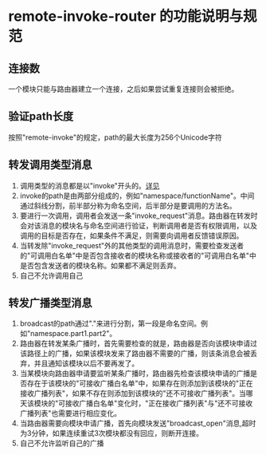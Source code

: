 # remote-invoke-router 的功能说明与规范

## 连接数
一个模块只能与路由器建立一个连接，之后如果尝试重复连接则会被拒绝。

## 验证path长度
按照"remote-invoke"的规定，path的最大长度为256个Unicode字符

## 转发调用类型消息
1. 调用类型的消息都是以"invoke"开头的。[详见](https://github.com/mx601595686/remote-invoke/blob/master/src/interfaces/MessageType.ts)    
2. invoke的path是由两部分组成的，例如"namespace/functionName"。中间通过斜线分割，前半部分称为命名空间，后半部分是要调用的方法名。    
3. 要进行一次调用，调用者会发送一条"invoke\_request"消息。路由器在转发时会对该消息的模块名与命名空间进行验证，判断调用者是否有权限调用，以及调用的目标是否存在，如果条件不满足，则需要向调用者反馈错误原因。
4. 当转发除"invoke\_request"外的其他类型的调用消息时，需要检查发送者的"可调用白名单"中是否包含接收者的模块名称或接收者的"可调用白名单"中是否包含发送者的模块名称。如果都不满足则丢弃。
5. 自己不允许调用自己

## 转发广播类型消息
1. broadcast的path通过"."来进行分割，第一段是命名空间。例如"namespace.part1.part2"。
2. 路由器在转发某条广播时，首先需要检查的就是，路由器是否向该模块申请过该路径上的广播，如果该模块发来了路由器不需要的广播，则该条消息会被丢弃，并且通知该模块以后不要再发了。
3. 当某模块向路由器申请要监听某条广播时，路由器先检查该模块申请的广播是否存在于该模块的"可接收广播白名单"中，如果存在则添加到该模块的"正在接收广播列表"，如果不存在则添加到该模块的"还不可接收广播列表"。当哪天该模块的"可接收广播白名单"变化时，"正在接收广播列表"与"还不可接收广播列表"也需要进行相应变化。
4. 当路由器需要向模块申请广播，首先向模块发送"broadcast\_open"消息,超时为3分钟，如果连续重试3次模块都没有回应，则断开连接。
5. 自己不允许监听自己的广播